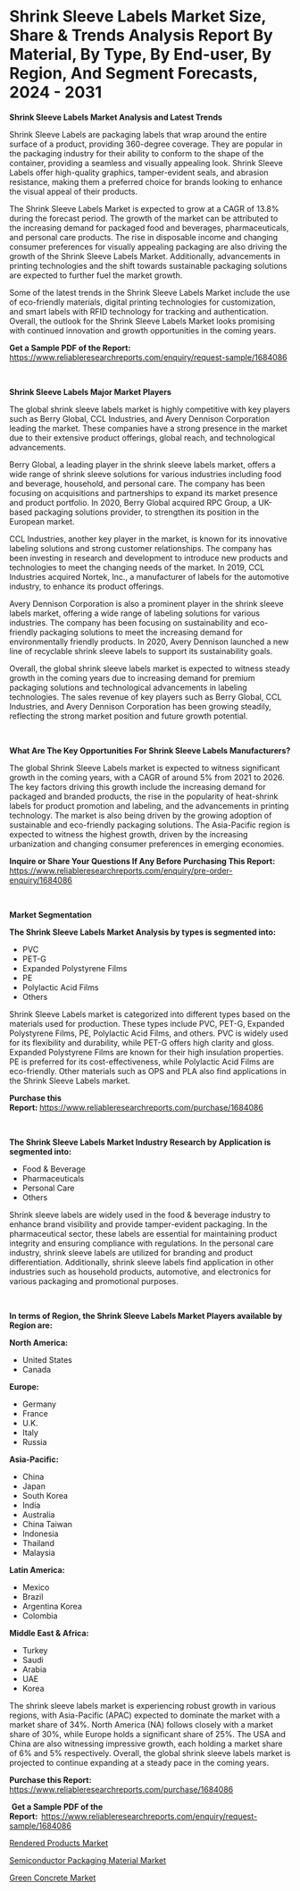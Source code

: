 <p><h1>Shrink Sleeve Labels Market Size, Share & Trends Analysis Report By Material, By Type, By End-user, By Region, And Segment Forecasts, 2024 - 2031</h1></p><p><strong>Shrink Sleeve Labels Market Analysis and Latest Trends</strong></p>
<p><p>Shrink Sleeve Labels are packaging labels that wrap around the entire surface of a product, providing 360-degree coverage. They are popular in the packaging industry for their ability to conform to the shape of the container, providing a seamless and visually appealing look. Shrink Sleeve Labels offer high-quality graphics, tamper-evident seals, and abrasion resistance, making them a preferred choice for brands looking to enhance the visual appeal of their products.</p><p>The Shrink Sleeve Labels Market is expected to grow at a CAGR of 13.8% during the forecast period. The growth of the market can be attributed to the increasing demand for packaged food and beverages, pharmaceuticals, and personal care products. The rise in disposable income and changing consumer preferences for visually appealing packaging are also driving the growth of the Shrink Sleeve Labels Market. Additionally, advancements in printing technologies and the shift towards sustainable packaging solutions are expected to further fuel the market growth.</p><p>Some of the latest trends in the Shrink Sleeve Labels Market include the use of eco-friendly materials, digital printing technologies for customization, and smart labels with RFID technology for tracking and authentication. Overall, the outlook for the Shrink Sleeve Labels Market looks promising with continued innovation and growth opportunities in the coming years.</p></p>
<p><strong>Get a Sample PDF of the Report:&nbsp;</strong> <a href="https://www.reliableresearchreports.com/enquiry/request-sample/1684086">https://www.reliableresearchreports.com/enquiry/request-sample/1684086</a></p>
<p>&nbsp;</p>
<p><strong>Shrink Sleeve Labels Major Market Players</strong></p>
<p><p>The global shrink sleeve labels market is highly competitive with key players such as Berry Global, CCL Industries, and Avery Dennison Corporation leading the market. These companies have a strong presence in the market due to their extensive product offerings, global reach, and technological advancements.</p><p>Berry Global, a leading player in the shrink sleeve labels market, offers a wide range of shrink sleeve solutions for various industries including food and beverage, household, and personal care. The company has been focusing on acquisitions and partnerships to expand its market presence and product portfolio. In 2020, Berry Global acquired RPC Group, a UK-based packaging solutions provider, to strengthen its position in the European market.</p><p>CCL Industries, another key player in the market, is known for its innovative labeling solutions and strong customer relationships. The company has been investing in research and development to introduce new products and technologies to meet the changing needs of the market. In 2019, CCL Industries acquired Nortek, Inc., a manufacturer of labels for the automotive industry, to enhance its product offerings.</p><p>Avery Dennison Corporation is also a prominent player in the shrink sleeve labels market, offering a wide range of labeling solutions for various industries. The company has been focusing on sustainability and eco-friendly packaging solutions to meet the increasing demand for environmentally friendly products. In 2020, Avery Dennison launched a new line of recyclable shrink sleeve labels to support its sustainability goals.</p><p>Overall, the global shrink sleeve labels market is expected to witness steady growth in the coming years due to increasing demand for premium packaging solutions and technological advancements in labeling technologies. The sales revenue of key players such as Berry Global, CCL Industries, and Avery Dennison Corporation has been growing steadily, reflecting the strong market position and future growth potential.</p></p>
<p>&nbsp;</p>
<p><strong>What Are The Key Opportunities For Shrink Sleeve Labels Manufacturers?</strong></p>
<p><p>The global Shrink Sleeve Labels market is expected to witness significant growth in the coming years, with a CAGR of around 5% from 2021 to 2026. The key factors driving this growth include the increasing demand for packaged and branded products, the rise in the popularity of heat-shrink labels for product promotion and labeling, and the advancements in printing technology. The market is also being driven by the growing adoption of sustainable and eco-friendly packaging solutions. The Asia-Pacific region is expected to witness the highest growth, driven by the increasing urbanization and changing consumer preferences in emerging economies.</p></p>
<p><strong>Inquire or Share Your Questions If Any Before Purchasing This Report:</strong> <a href="https://www.reliableresearchreports.com/enquiry/pre-order-enquiry/1684086">https://www.reliableresearchreports.com/enquiry/pre-order-enquiry/1684086</a></p>
<p>&nbsp;</p>
<p><strong>Market Segmentation</strong></p>
<p><strong>The Shrink Sleeve Labels Market Analysis by types is segmented into:</strong></p>
<p><ul><li>PVC</li><li>PET-G</li><li>Expanded Polystyrene Films</li><li>PE</li><li>Polylactic Acid Films</li><li>Others</li></ul></p>
<p><p>Shrink Sleeve Labels market is categorized into different types based on the materials used for production. These types include PVC, PET-G, Expanded Polystyrene Films, PE, Polylactic Acid Films, and others. PVC is widely used for its flexibility and durability, while PET-G offers high clarity and gloss. Expanded Polystyrene Films are known for their high insulation properties. PE is preferred for its cost-effectiveness, while Polylactic Acid Films are eco-friendly. Other materials such as OPS and PLA also find applications in the Shrink Sleeve Labels market.</p></p>
<p><strong>Purchase this Report:&nbsp;</strong><a href="https://www.reliableresearchreports.com/purchase/1684086">https://www.reliableresearchreports.com/purchase/1684086</a></p>
<p>&nbsp;</p>
<p><strong>The Shrink Sleeve Labels Market Industry Research by Application is segmented into:</strong></p>
<p><ul><li>Food & Beverage</li><li>Pharmaceuticals</li><li>Personal Care</li><li>Others</li></ul></p>
<p><p>Shrink sleeve labels are widely used in the food & beverage industry to enhance brand visibility and provide tamper-evident packaging. In the pharmaceutical sector, these labels are essential for maintaining product integrity and ensuring compliance with regulations. In the personal care industry, shrink sleeve labels are utilized for branding and product differentiation. Additionally, shrink sleeve labels find application in other industries such as household products, automotive, and electronics for various packaging and promotional purposes.</p></p>
<p>&nbsp;</p>
<p><strong>In terms of Region, the Shrink Sleeve Labels Market Players available by Region are:</strong></p>
<p>
    <p> <strong> North America: </strong>
        <ul>
            <li>United States</li>
            <li>Canada</li>
        </ul>
        </p> 
    <p> <strong> Europe: </strong>
        <ul>
            <li>Germany</li>
            <li>France</li>
            <li>U.K.</li>
            <li>Italy</li>
            <li>Russia</li>
        </ul>
        </p> 
    <p> <strong> Asia-Pacific: </strong>
        <ul>
            <li>China</li>
            <li>Japan</li>
            <li>South Korea</li>
            <li>India</li>
            <li>Australia</li>
            <li>China Taiwan</li>
            <li>Indonesia</li>
            <li>Thailand</li>
            <li>Malaysia</li>
        </ul>
        </p> 
    <p> <strong> Latin America: </strong>
        <ul>
            <li>Mexico</li>
            <li>Brazil</li>
            <li>Argentina Korea</li>
            <li>Colombia</li>
        </ul>
        </p> 
    <p> <strong> Middle East & Africa: </strong>
        <ul>
            <li>Turkey</li>
            <li>Saudi</li>
            <li>Arabia</li>
            <li>UAE</li>
            <li>Korea</li>
        </ul>
    </p>
    </p>
<p><p>The shrink sleeve labels market is experiencing robust growth in various regions, with Asia-Pacific (APAC) expected to dominate the market with a market share of 34%. North America (NA) follows closely with a market share of 30%, while Europe holds a significant share of 25%. The USA and China are also witnessing impressive growth, each holding a market share of 6% and 5% respectively. Overall, the global shrink sleeve labels market is projected to continue expanding at a steady pace in the coming years.</p></p>
<p><strong>Purchase this Report: </strong><a href="https://www.reliableresearchreports.com/purchase/1684086">https://www.reliableresearchreports.com/purchase/1684086</a></p>
<p>&nbsp;<strong>Get a Sample PDF of the Report:&nbsp;&nbsp;</strong><a href="https://www.reliableresearchreports.com/enquiry/request-sample/1684086">https://www.reliableresearchreports.com/enquiry/request-sample/1684086</a></p>
<p><strong></strong></p>
<p><p><a href="https://github.com/nathandecarvalho/Market-Research-Report-List-2/blob/main/rendered-products-market.md">Rendered Products Market</a></p><p><a href="https://github.com/kosella/Market-Research-Report-List-2/blob/main/semiconductor-packaging-material-market.md">Semiconductor Packaging Material Market</a></p><p><a href="https://github.com/julyju69/Market-Research-Report-List-2/blob/main/green-concrete-market.md">Green Concrete Market</a></p></p>